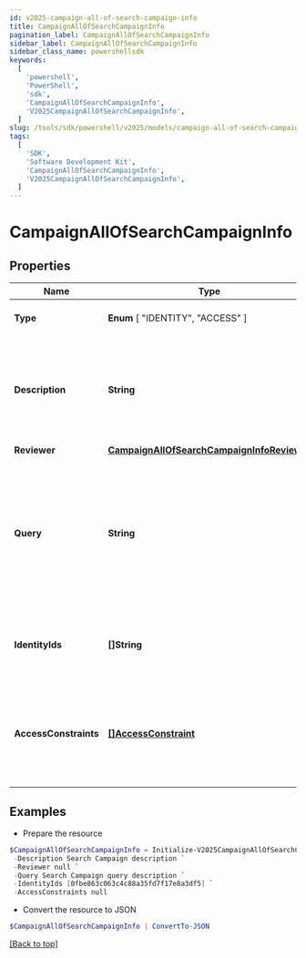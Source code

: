 ```yaml
---
id: v2025-campaign-all-of-search-campaign-info
title: CampaignAllOfSearchCampaignInfo
pagination_label: CampaignAllOfSearchCampaignInfo
sidebar_label: CampaignAllOfSearchCampaignInfo
sidebar_class_name: powershellsdk
keywords:
  [
    'powershell',
    'PowerShell',
    'sdk',
    'CampaignAllOfSearchCampaignInfo',
    'V2025CampaignAllOfSearchCampaignInfo',
  ]
slug: /tools/sdk/powershell/v2025/models/campaign-all-of-search-campaign-info
tags:
  [
    'SDK',
    'Software Development Kit',
    'CampaignAllOfSearchCampaignInfo',
    'V2025CampaignAllOfSearchCampaignInfo',
  ]
---
```


# CampaignAllOfSearchCampaignInfo

## Properties

| Name | Type | Description | Notes |
| --- | --- | --- | --- |
| **Type** | **Enum** [ "IDENTITY", "ACCESS" ] | The type of search campaign represented. | [required] |
| **Description** | **String** | Describes this search campaign. Intended for storing the query used, and possibly the number of identities selected/available. | [optional] |
| **Reviewer** | [**CampaignAllOfSearchCampaignInfoReviewer**](campaign-all-of-search-campaign-info-reviewer) |  | [optional] |
| **Query** | **String** | The scope for the campaign. The campaign will cover identities returned by the query and identities that have access items returned by the query. One of `query` or `identityIds` must be set. | [optional] |
| **IdentityIds** | **[]String** | A direct list of identities to include in this campaign. One of `identityIds` or `query` must be set. | [optional] |
| **AccessConstraints** | [**[]AccessConstraint**](access-constraint) | Further reduces the scope of the campaign by excluding identities (from `query` or `identityIds`) that do not have this access. | [optional] |

## Examples

- Prepare the resource

```powershell
$CampaignAllOfSearchCampaignInfo = Initialize-V2025CampaignAllOfSearchCampaignInfo  -Type ACCESS `
 -Description Search Campaign description `
 -Reviewer null `
 -Query Search Campaign query description `
 -IdentityIds [0fbe863c063c4c88a35fd7f17e8a3df5] `
 -AccessConstraints null
```

- Convert the resource to JSON

```powershell
$CampaignAllOfSearchCampaignInfo | ConvertTo-JSON
```

[[Back to top]](#)
